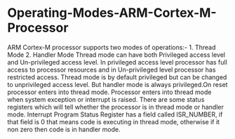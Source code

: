 # Operating-Modes-ARM-Cortex-M-Processor
ARM Cortex-M processor supports two modes of operations:- 1. Thread Mode 2. Handler Mode Thread mode can have both Privileged access level and Un-privileged access level. In privileged access level processor has full access to processor resources and in  Un-privileged level processor has restricted access. Thread mode is by default privileged but can be changed to unprivileged access level. But handler mode is always privileged.On reset processor enters into thread mode. Processor enters into thread mode when system exception or interrupt is raised. There are some status registers which will tell whether the processor is in thread mode or handler mode. Interrupt Program Status Register has a field called ISR_NUMBER, if that field is 0 that means code is executing in thread mode, otherwise if it non zero then code is in handler mode. 
